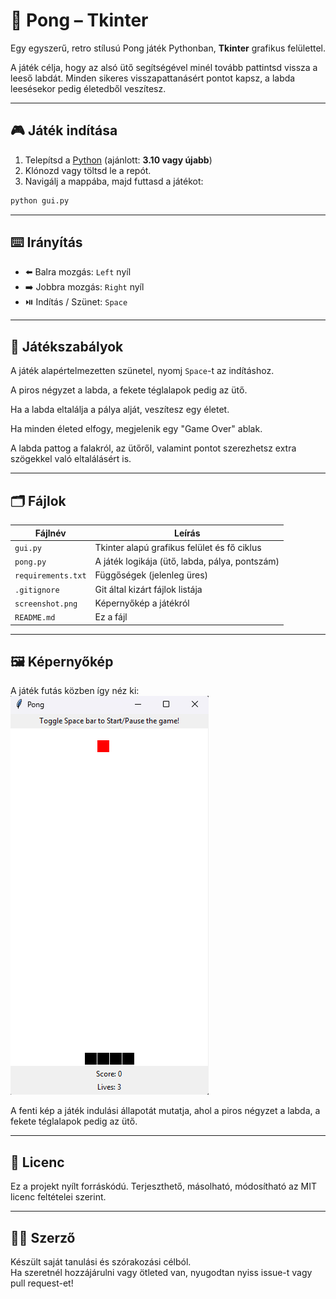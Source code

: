 # 🏓 Pong – Tkinter

Egy egyszerű, retro stílusú Pong játék Pythonban, **Tkinter** grafikus felülettel.

A játék célja, hogy az alsó ütő segítségével minél tovább pattintsd vissza a leeső labdát. Minden sikeres visszapattanásért pontot kapsz, a labda leesésekor pedig életedből veszítesz.

---

## 🎮 Játék indítása

1. Telepítsd a [Python](https://www.python.org/) (ajánlott: **3.10 vagy újabb**)
2. Klónozd vagy töltsd le a repót.
3. Navigálj a mappába, majd futtasd a játékot:

```bash
python gui.py
```

---

## ⌨️ Irányítás

- ⬅️ Balra mozgás: `Left` nyíl  
- ➡️ Jobbra mozgás: `Right` nyíl  
- ⏯️ Indítás / Szünet: `Space`  

---

## 🧠 Játékszabályok

A játék alapértelmezetten szünetel, nyomj `Space`-t az indításhoz.

A piros négyzet a labda, a fekete téglalapok pedig az ütő.

Ha a labda eltalálja a pálya alját, veszítesz egy életet.

Ha minden életed elfogy, megjelenik egy "Game Over" ablak.

A labda pattog a falakról, az ütőről, valamint pontot szerezhetsz extra szögekkel való eltalálásért is.

---

## 🗂️ Fájlok

| Fájlnév           | Leírás                                             |
|-------------------|----------------------------------------------------|
| `gui.py`          | Tkinter alapú grafikus felület és fő ciklus        |
| `pong.py`         | A játék logikája (ütő, labda, pálya, pontszám)     |
| `requirements.txt`| Függőségek (jelenleg üres)                         |
| `.gitignore`      | Git által kizárt fájlok listája                    |
| `screenshot.png`  | Képernyőkép a játékról                             |
| `README.md`       | Ez a fájl                                          |

---

## 🖼️ Képernyőkép

A játék futás közben így néz ki:  
![Pong_tkinter_screenshot](./screenshot.png)

A fenti kép a játék indulási állapotát mutatja, ahol a piros négyzet a labda, a fekete téglalapok pedig az ütő.

---

## 📝 Licenc

Ez a projekt nyílt forráskódú. Terjeszthető, másolható, módosítható az MIT licenc feltételei szerint.

---

## 👨‍💻 Szerző

Készült saját tanulási és szórakozási célból.  
Ha szeretnél hozzájárulni vagy ötleted van, nyugodtan nyiss issue-t vagy pull request-et!
